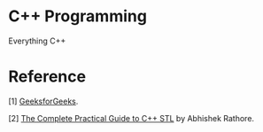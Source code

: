 # C++ Programming 
Everything C++

# Reference

[1] [GeeksforGeeks](https://www.geeksforgeeks.org/c-plus-plus/).

[2] [The Complete Practical Guide to C++ STL](https://medium.com/@abhiarrathore/the-magic-of-c-stl-standard-template-library-e910f43379ea) by Abhishek Rathore.
